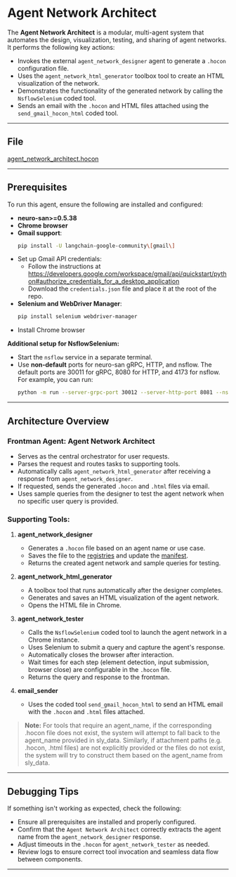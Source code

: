 # Agent Network Architect

The **Agent Network Architect** is a modular, multi-agent system that automates the design, visualization, testing, and sharing of agent networks. It performs the following key actions:
- Invokes the external `agent_network_designer` agent to generate a `.hocon` configuration file.
- Uses the `agent_network_html_generator` toolbox tool to create an HTML visualization of the network.
- Demonstrates the functionality of the generated network by calling the `NsflowSelenium` coded tool.
- Sends an email with the `.hocon` and HTML files attached using the `send_gmail_hocon_html` coded tool.

---

## File

[agent_network_architect.hocon](../../registries/agent_network_architect.hocon)

---

## Prerequisites

To run this agent, ensure the following are installed and configured:
- **neuro-san>=0.5.38**
- **Chrome browser**
- **Gmail support**:
    ```bash
    pip install -U langchain-google-community\[gmail\]
    ```
- Set up Gmail API credentials:
    - Follow the instructions at https://developers.google.com/workspace/gmail/api/quickstart/python#authorize_credentials_for_a_desktop_application
    - Download the `credentials.json` file and place it at the root of the repo.
- **Selenium and WebDriver Manager**:
    ```bash
    pip install selenium webdriver-manager
    ```
- Install Chrome browser

**Additional setup for NsflowSelenium:**
- Start the `nsflow` service in a separate terminal.
- Use **non-default** ports for neuro-san gRPC, HTTP, and nsflow. The default ports are 30011 for gRPC, 8080 for HTTP, and 4173 for nsflow.
    For example, you can run:
    ```bash
    python -m run --server-grpc-port 30012 --server-http-port 8081 --nsflow-port 4174
    ```

---

## Architecture Overview

### Frontman Agent: **Agent Network Architect**
- Serves as the central orchestrator for user requests.
- Parses the request and routes tasks to supporting tools.
- Automatically calls `agent_network_html_generator` after receiving a response from `agent_network_designer`.
- If requested, sends the generated `.hocon` and `.html` files via email.
- Uses sample queries from the designer to test the agent network when no specific user query is provided.

### Supporting Tools:

1. **agent_network_designer**
    - Generates a `.hocon` file based on an agent name or use case.
    - Saves the file to the [registries](../../registries/) and update the [manifest](../../registries/manifest.hocon).
    - Returns the created agent network and sample queries for testing.

2. **agent_network_html_generator**
   - A toolbox tool that runs automatically after the designer completes.
   - Generates and saves an HTML visualization of the agent network.
   - Opens the HTML file in Chrome.

3. **agent_network_tester**
   - Calls the `NsflowSelenium` coded tool to launch the agent network in a Chrome instance.
   - Uses Selenium to submit a query and capture the agent's response.
   - Automatically closes the browser after interaction.
   - Wait times for each step (element detection, input submission, browser close) are configurable in the `.hocon` file.
   - Returns the query and response to the frontman.

4. **email_sender**
   - Uses the coded tool `send_gmail_hocon_html` to send an HTML email with the `.hocon` and `.html` files attached.

> **Note:**
    For tools that require an agent_name, if the corresponding .hocon file does not exist, the system will attempt to fall back to the agent_name provided in sly_data.
    Similarly, if attachment paths (e.g. .hocon, .html files) are not explicitly provided or the files do not exist, the system will try to construct them based on the agent_name from sly_data.

---

## Debugging Tips

If something isn't working as expected, check the following:

- Ensure all prerequisites are installed and properly configured.
- Confirm that the `Agent Network Architect` correctly extracts the agent name from the `agent_network_designer` response.
- Adjust timeouts in the `.hocon` for `agent_network_tester` as needed.
- Review logs to ensure correct tool invocation and seamless data flow between components.

---
